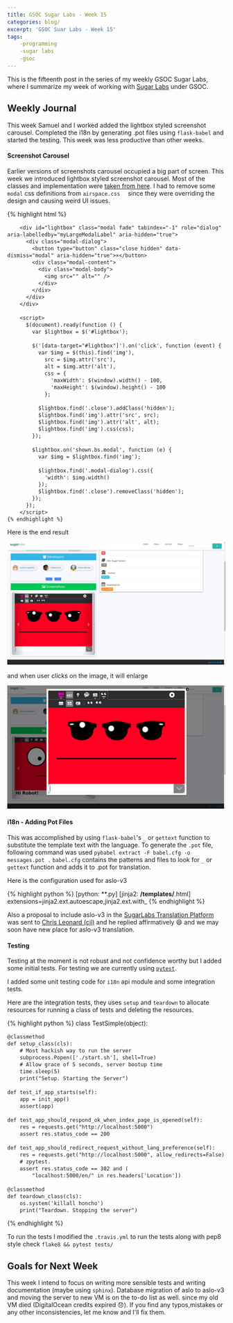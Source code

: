 ```yaml
---
title: GSOC Sugar Labs - Week 15
categories: blog/
excerpt: 'GSOC Suar Labs - Week 15'
tags: 
    -programming
    -sugar labs
    -gsoc
---
```

This is the fifteenth post in the series of my weekly GSOC Sugar Labs, where I summarize my week of working with [Sugar Labs](https://www.sugarlabs.org) under GSOC.

## Weekly Journal 
This week Samuel and I worked added the lightbox styled screenshot carousel. Completed the i18n by generating .pot files using `flask-babel` and started the testing. This week was less productive than other weeks.

#### Screenshot Carousel
Earlier versions of screenshots carousel occupied a big part of screen. This week we introduced lightbox styled screenshot carousel. Most of the classes and implementation were [taken from here](https://bootsnipp.com/snippets/featured/bootstrap-lightbox). I had to remove some `modal` css definitions from `airspace.css  ` since they were overriding the design and causing weird UI issues.

{% highlight html %}
<style>
          /* Modified form of https://bootsnipp.com/snippets/featured/bootstrap-lightbox */

          #lightbox .modal-content {
            display: inline-block;
            text-align: center;
          }

          a.thumbnail:hover {
            border-color: transparent;
          }

          #lightbox .close {
            opacity: 1;
            color: rgb(255, 255, 255);
            background-color: rgb(25, 25, 25);
            padding: 5px 8px;
            border-radius: 30px;
            border: 2px solid rgb(255, 255, 255);
            position: absolute;
            top: -15px;
            right: -55px;

            z-index: 1032;
          }
        </style>


        <div id="lightbox" class="modal fade" tabindex="-1" role="dialog" aria-labelledby="myLargeModalLabel" aria-hidden="true">
          <div class="modal-dialog">
            <button type="button" class="close hidden" data-dismiss="modal" aria-hidden="true">×</button>
            <div class="modal-content">
              <div class="modal-body">
                <img src="" alt="" />
              </div>
            </div>
          </div>
        </div>

        <script>
          $(document).ready(function () {
            var $lightbox = $('#lightbox');

            $('[data-target="#lightbox"]').on('click', function (event) {
              var $img = $(this).find('img'),
                src = $img.attr('src'),
                alt = $img.attr('alt'),
                css = {
                  'maxWidth': $(window).width() - 100,
                  'maxHeight': $(window).height() - 100
                };

              $lightbox.find('.close').addClass('hidden');
              $lightbox.find('img').attr('src', src);
              $lightbox.find('img').attr('alt', alt);
              $lightbox.find('img').css(css);
            });

            $lightbox.on('shown.bs.modal', function (e) {
              var $img = $lightbox.find('img');

              $lightbox.find('.modal-dialog').css({
                'width': $img.width()
              });
              $lightbox.find('.close').removeClass('hidden');
            });
          });
        </script>
    {% endhighlight %}

Here is the end result <br> 


<img src="/images/gsoc-week-15/screenshot_carousel.png" alt="Screenshot Carousel"> 


and when user clicks on the image, it will enlarge


<img src="/images/gsoc-week-15/screenshot_carousel_zoom.png" alt="Screenshot Carousel Zoom">


####  i18n - Adding Pot Files
This was accomplished by using `flask-babel`'s  `_` or `gettext` function to substitute the template text with the language. 
To generate the `.pot` file, following command was used `pybabel extract -F babel.cfg -o messages.pot .` 
`babel.cfg` contains the patterns and files to look for `_` or `gettext` function and adds it to .pot for translation. 

Here is the configuration used for aslo-v3 

{% highlight python %}
[python: **.py]
[jinja2: **/templates/**.html]
extensions=jinja2.ext.autoescape,jinja2.ext.with_
{% endhighlight %}

Also a proposal to include aslo-v3 in the [SugarLabs Translation Platform](https://translate.sugarlabs.org/) was sent to [Chris Leonard (cjl)](https://wiki.sugarlabs.org/go/User:Cjl) and he replied affirmatively :smile: and we may soon have new place for aslo-v3 translation.


#### Testing
Testing at the moment is not robust and not confidence worthy but I added some initial tests. For testing we are currently using [`pytest`](https://docs.pytest.org/en/latest/).

I added some unit testing code for `i18n` api module and some integration tests.

Here are the integration tests, they uses `setup` and `teardown` to allocate resources for running a class of tests and deleting the resources. 

{% highlight python %}
class TestSimple(object):

    @classmethod
    def setup_class(cls):
        # Most hackish way to run the server
        subprocess.Popen(['./start.sh'], shell=True)
        # Allow grace of 5 seconds, server bootup time
        time.sleep(5)
        print("Setup. Starting the Server")

    def test_if_app_starts(self):
        app = init_app()
        assert(app)

    def test_app_should_respond_ok_when_index_page_is_opened(self):
        res = requests.get("http://localhost:5000")
        assert res.status_code == 200

    def test_app_should_redirect_request_without_lang_preference(self):
        res = requests.get("http://localhost:5000", allow_redirects=False)
        # zpytest.
        assert res.status_code == 302 and (
            "localhost:5000/en/" in res.headers['Location'])

    @classmethod
    def teardown_class(cls):
        os.system('killall honcho')
        print("Teardown. Stopping the server")
{% endhighlight %}


To run the tests I modified the `.travis.yml` to run the tests along with pep8 style check `flake8 && pytest tests/`

## Goals for Next Week
This week I intend to focus on writing more sensible tests and writing documentation (maybe using `sphinx`). Database migration of aslo to aslo-v3 and moving the server to new VM is on the to-do list as well. since my old VM died (DigitalOcean credits expired :disappointed:).
If you find any typos,mistakes or any other inconsistencies, let me know and I'll fix them.
